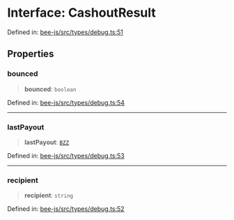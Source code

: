 # Interface: CashoutResult

Defined in: [bee-js/src/types/debug.ts:51](https://github.com/ethersphere/bee-js/blob/3abbe2b1b264d6b586511a56e93badb2236bd09d/src/types/debug.ts#L51)

## Properties

### bounced

> **bounced**: `boolean`

Defined in: [bee-js/src/types/debug.ts:54](https://github.com/ethersphere/bee-js/blob/3abbe2b1b264d6b586511a56e93badb2236bd09d/src/types/debug.ts#L54)

***

### lastPayout

> **lastPayout**: [`BZZ`](../classes/BZZ.md)

Defined in: [bee-js/src/types/debug.ts:53](https://github.com/ethersphere/bee-js/blob/3abbe2b1b264d6b586511a56e93badb2236bd09d/src/types/debug.ts#L53)

***

### recipient

> **recipient**: `string`

Defined in: [bee-js/src/types/debug.ts:52](https://github.com/ethersphere/bee-js/blob/3abbe2b1b264d6b586511a56e93badb2236bd09d/src/types/debug.ts#L52)
